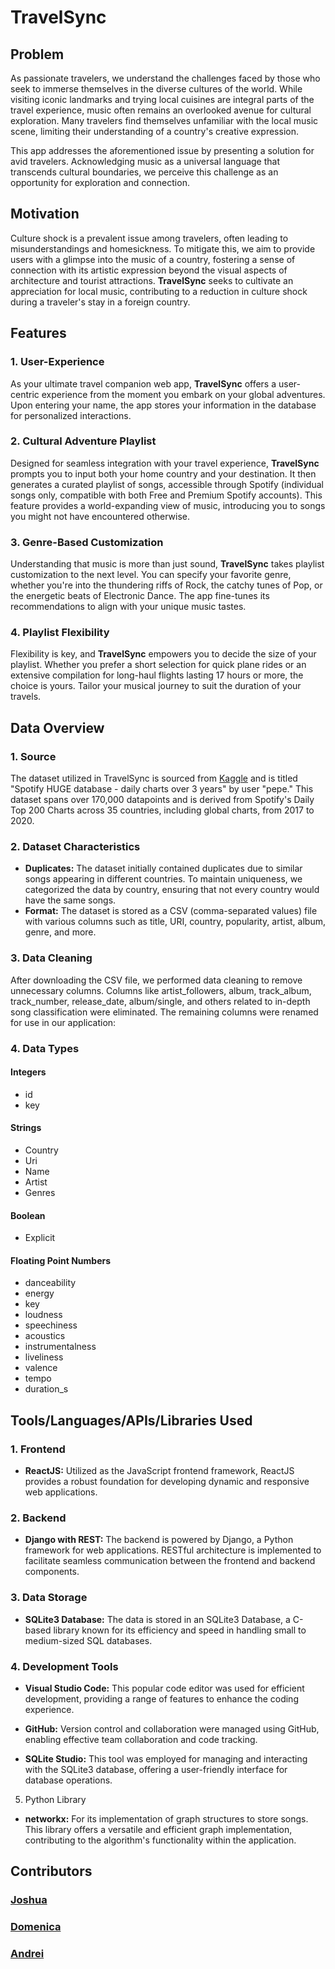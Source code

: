 # TravelSync

## Problem
As passionate travelers, we understand the challenges faced by those who seek to immerse themselves in the diverse cultures of the world. While visiting iconic landmarks and trying local cuisines are integral parts of the travel experience, music often remains an overlooked avenue for cultural exploration. Many travelers find themselves unfamiliar with the local music scene, limiting their understanding of a country's creative expression.

This app addresses the aforementioned issue by presenting a solution for avid travelers. Acknowledging music as a universal language that transcends cultural boundaries, we perceive this challenge as an opportunity for exploration and connection.

## Motivation
Culture shock is a prevalent issue among travelers, often leading to misunderstandings and homesickness. To mitigate this, we aim to provide users with a glimpse into the music of a country, fostering a sense of connection with its artistic expression beyond the visual aspects of architecture and tourist attractions. **TravelSync** seeks to cultivate an appreciation for local music, contributing to a reduction in culture shock during a traveler's stay in a foreign country.

## Features

### 1. User-Experience
As your ultimate travel companion web app, **TravelSync** offers a user-centric experience from the moment you embark on your global adventures. Upon entering your name, the app stores your information in the database for personalized interactions.

### 2. Cultural Adventure Playlist
Designed for seamless integration with your travel experience, **TravelSync** prompts you to input both your home country and your destination. It then generates a curated playlist of songs, accessible through Spotify (individual songs only, compatible with both Free and Premium Spotify accounts). This feature provides a world-expanding view of music, introducing you to songs you might not have encountered otherwise.

### 3. Genre-Based Customization
Understanding that music is more than just sound, **TravelSync** takes playlist customization to the next level. You can specify your favorite genre, whether you're into the thundering riffs of Rock, the catchy tunes of Pop, or the energetic beats of Electronic Dance. The app fine-tunes its recommendations to align with your unique music tastes.

### 4. Playlist Flexibility
Flexibility is key, and **TravelSync** empowers you to decide the size of your playlist. Whether you prefer a short selection for quick plane rides or an extensive compilation for long-haul flights lasting 17 hours or more, the choice is yours. Tailor your musical journey to suit the duration of your travels.


## Data Overview

### 1. Source
The dataset utilized in TravelSync is sourced from [Kaggle](https://www.kaggle.com/datasets/pepepython/spotify-huge-database-daily-charts-over-3-years) and is titled "Spotify HUGE database - daily charts over 3 years" by user "pepe." This dataset spans over 170,000 datapoints and is derived from Spotify's Daily Top 200 Charts across 35 countries, including global charts, from 2017 to 2020.

### 2. Dataset Characteristics
- **Duplicates:** The dataset initially contained duplicates due to similar songs appearing in different countries. To maintain uniqueness, we categorized the data by country, ensuring that not every country would have the same songs.
-  **Format:** The dataset is stored as a CSV (comma-separated values) file with various columns such as title, URI, country, popularity, artist, album, genre, and more.

### 3. Data Cleaning
After downloading the CSV file, we performed data cleaning to remove unnecessary columns. Columns like artist_followers, album, track_album, track_number, release_date, album/single, and others related to in-depth song classification were eliminated. The remaining columns were renamed for use in our application:

### 4. Data Types
#### **Integers**
 * id
 * key

#### **Strings**
 - Country
 - Uri
 - Name
 - Artist
 - Genres

#### **Boolean**
 - Explicit

#### **Floating Point Numbers**
 - danceability
 - energy
 - key
 - loudness
 - speechiness
 - acoustics
 - instrumentalness
 - liveliness
 - valence
 - tempo
 - duration_s


## Tools/Languages/APIs/Libraries Used
### 1. Frontend
- **ReactJS:** Utilized as the JavaScript frontend framework, ReactJS provides a robust foundation for developing dynamic and responsive web applications.
### 2. Backend
- **Django with REST:** The backend is powered by Django, a Python framework for web applications. RESTful architecture is implemented to facilitate seamless communication between the frontend and backend components.
### 3. Data Storage
- **SQLite3 Database:** The data is stored in an SQLite3 Database, a C-based library known for its efficiency and speed in handling small to medium-sized SQL databases.
### 4. Development Tools
- **Visual Studio Code:** This popular code editor was used for efficient development, providing a range of features to enhance the coding experience.

- **GitHub:** Version control and collaboration were managed using GitHub, enabling effective team collaboration and code tracking.

- **SQLite Studio:** This tool was employed for managing and interacting with the SQLite3 database, offering a user-friendly interface for database operations.

5. Python Library
- **networkx:** For its implementation of graph structures to store songs. This library offers a versatile and efficient graph implementation, contributing to the algorithm's functionality within the application.

## Contributors

### [Joshua](https://github.com/delamaterj)

### [Domenica](https://github.com/domesimbana)

### [Andrei](https://github.com/TheAndreiUrsu)
